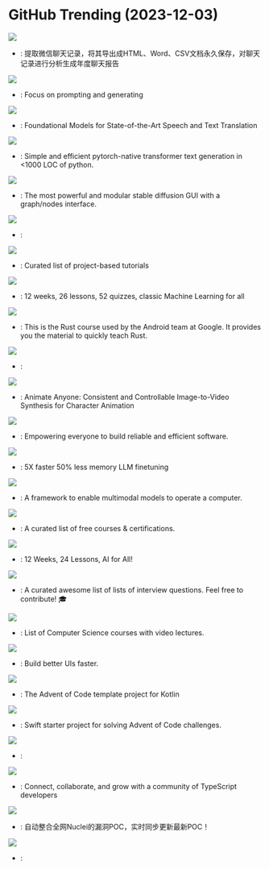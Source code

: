 # GitHub Trending (2023-12-03)

![](https://img.shields.io/badge/Python-New%201-green?style=flat-square&logo=appveyor)
- [](https://github.comundefined): 提取微信聊天记录，将其导出成HTML、Word、CSV文档永久保存，对聊天记录进行分析生成年度聊天报告

![](https://img.shields.io/badge/Python-New%20476-green?style=flat-square&logo=appveyor)
- [](https://github.comundefined): Focus on prompting and generating

![](https://img.shields.io/badge/C-New%20344-green?style=flat-square&logo=appveyor)
- [](https://github.comundefined): Foundational Models for State-of-the-Art Speech and Text Translation

![](https://img.shields.io/badge/Python-New%201-green?style=flat-square&logo=appveyor)
- [](https://github.comundefined): Simple and efficient pytorch-native transformer text generation in <1000 LOC of python.

![](https://img.shields.io/badge/Python-New%20222-green?style=flat-square&logo=appveyor)
- [](https://github.comundefined): The most powerful and modular stable diffusion GUI with a graph/nodes interface.

![](https://img.shields.io/badge/Python-New%2020-green?style=flat-square&logo=appveyor)
- [](https://github.comundefined): 

![](https://img.shields.io/badge/none-New%20417-green?style=flat-square&logo=appveyor)
- [](https://github.comundefined): Curated list of project-based tutorials

![](https://img.shields.io/badge/HTML-New%20159-green?style=flat-square&logo=appveyor)
- [](https://github.comundefined): 12 weeks, 26 lessons, 52 quizzes, classic Machine Learning for all

![](https://img.shields.io/badge/Rust-New%20201-green?style=flat-square&logo=appveyor)
- [](https://github.comundefined): This is the Rust course used by the Android team at Google. It provides you the material to quickly teach Rust.

![](https://img.shields.io/badge/PHP-New%2092-green?style=flat-square&logo=appveyor)
- [](https://github.comundefined): 

![](https://img.shields.io/badge/none-New%20594-green?style=flat-square&logo=appveyor)
- [](https://github.comundefined): Animate Anyone: Consistent and Controllable Image-to-Video Synthesis for Character Animation

![](https://img.shields.io/badge/Rust-New%2048-green?style=flat-square&logo=appveyor)
- [](https://github.comundefined): Empowering everyone to build reliable and efficient software.

![](https://img.shields.io/badge/Python-New%20291-green?style=flat-square&logo=appveyor)
- [](https://github.comundefined): 5X faster 50% less memory LLM finetuning

![](https://img.shields.io/badge/Python-New%20355-green?style=flat-square&logo=appveyor)
- [](https://github.comundefined): A framework to enable multimodal models to operate a computer.

![](https://img.shields.io/badge/none-New%20472-green?style=flat-square&logo=appveyor)
- [](https://github.comundefined): A curated list of free courses & certifications.

![](https://img.shields.io/badge/Jupyter%20Notebook-New%20316-green?style=flat-square&logo=appveyor)
- [](https://github.comundefined): 12 Weeks, 24 Lessons, AI for All!

![](https://img.shields.io/badge/none-New%20245-green?style=flat-square&logo=appveyor)
- [](https://github.comundefined): A curated awesome list of lists of interview questions. Feel free to contribute! 🎓

![](https://img.shields.io/badge/none-New%2041-green?style=flat-square&logo=appveyor)
- [](https://github.comundefined): List of Computer Science courses with video lectures.

![](https://img.shields.io/badge/TypeScript-New%20300-green?style=flat-square&logo=appveyor)
- [](https://github.comundefined): Build better UIs faster.

![](https://img.shields.io/badge/Kotlin-New%2094-green?style=flat-square&logo=appveyor)
- [](https://github.comundefined): The Advent of Code template project for Kotlin

![](https://img.shields.io/badge/Swift-New%2017-green?style=flat-square&logo=appveyor)
- [](https://github.comundefined): Swift starter project for solving Advent of Code challenges.

![](https://img.shields.io/badge/Lua-New%2027-green?style=flat-square&logo=appveyor)
- [](https://github.comundefined): 

![](https://img.shields.io/badge/TypeScript-New%20241-green?style=flat-square&logo=appveyor)
- [](https://github.comundefined): Connect, collaborate, and grow with a community of TypeScript developers

![](https://img.shields.io/badge/none-New%2044-green?style=flat-square&logo=appveyor)
- [](https://github.comundefined): 自动整合全网Nuclei的漏洞POC，实时同步更新最新POC！

![](https://img.shields.io/badge/Rust-New%208-green?style=flat-square&logo=appveyor)
- [](https://github.comundefined): 

